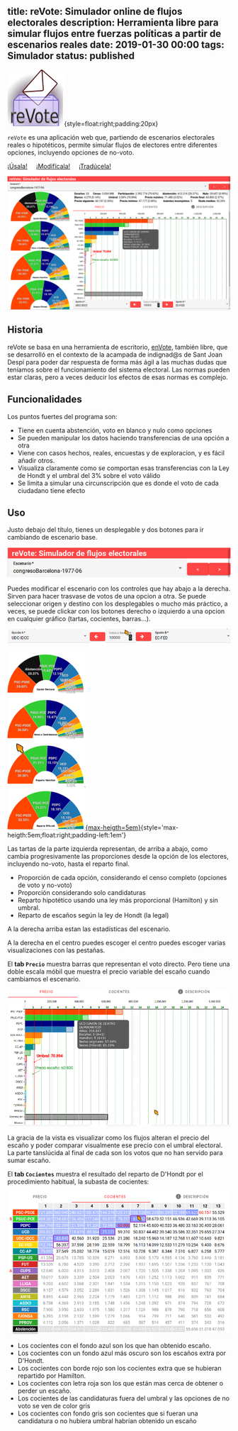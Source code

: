 title: reVote: Simulador online de flujos electorales
description: Herramienta libre para simular flujos entre fuerzas políticas a partir de escenarios reales
date: 2019-01-30 00:00
tags: Simulador
status: published
---

![Logo reVote](/images/revote.png){style=float:right;padding:20px}

`reVote` es una aplicación web que,
partiendo de escenarios electorales reales o hipotéticos,
permite simular flujos de electores
entre diferentes opciones,
incluyendo opciones de no-voto.

[¡Úsala!](https://vokimon.github.io/revote)  &nbsp;&nbsp;&nbsp;
[¡Modifícala!](https://github.com/vokimon/revote)  &nbsp;&nbsp;&nbsp;
[¡Tradúcela!](https://github.com/vokimon/revote/tree/master/src/i18n) 

[![Pantallada reVote](/images/revote-pantallada-pricebars-full.png)](/images/revote-pantallada-pricebars-full.png)

## Historia

reVote se basa en una herramienta de escritorio,
[enVote], también libre,
que se desarrolló en el contexto de
la acampada de indignad@s de Sant Joan Despí
para poder dar respuesta de forma 
más ágil a las muchas dudas que teníamos sobre el 
funcionamiento del sistema electoral. Las normas 
pueden estar claras, pero a veces deducir los 
efectos de esas normas es complejo.

[enVote]:{filename}envote.md

## Funcionalidades


Los puntos fuertes del programa son:

- Tiene en cuenta abstención, voto en blanco y nulo como opciones
- Se pueden manipular los datos haciendo transferencias de una opción a otra
- Viene con casos hechos, reales, encuestas y de exploracion, y es fácil añadir otros.
- Visualiza claramente como se comportan esas transferencias con la Ley de Hondt y el umbral del 3% sobre el voto válido
- Se limita a simular una circunscripción que es donde el voto de cada ciudadano tiene efecto

Uso
---

Justo debajo del título, tienes un desplegable y dos botones
para ir cambiando de escenario base.

[![Control de escenario](/images/revote-pantallada-scenario.png)](/images/revote-pantallada-scenario.png)

Puedes modificar el escenario con los controles
que hay abajo a la derecha.
Sirven para hacer trasvase de votos de una opcion a otra.
Se puede seleccionar origen y destino con los desplegables
o mucho más práctico, a veces, se puede clickar con los botones derecho o izquierdo
a una opcion en cualquier gráfico (tartas, cocientes, barras...).

[![Control de transferéncia](/images/revote-transfer-widget.png)](/images/revote-transfer-widget.png)

[![Hemiciclos](/images/revote-pantallada-hemiciclos.png){max-heigth=5em}](/images/revote-pantallada-hemiciclos.png){style='max-heigth:5em;float:right;padding-left:1em'}

Las tartas de la parte izquierda representan, de arriba a abajo,
como cambia progresivamente las proporciones desde la opción
de los electores, incluyendo no-voto, hasta el reparto final.

* Proporción de cada opción, considerando el censo completo (opciones de voto y no-voto)
* Proporción considerando solo candidaturas
* Reparto hipotético usando una ley más proporcional (Hamilton) y sin umbral.
* Reparto de escaños según la ley de Hondt (la legal)

A la derecha arriba estan las estadísticas del escenario.

A la derecha en el centro puedes escoger el centro puedes escoger
varias visualizaciones con las pestañas.

El **tab `Precio`** muestra barras que representan el voto directo.
Pero tiene una doble escala móbil que muestra el precio variable
del escaño cuando cambiamos el escenario.

[![Vista de precio móbil de reVote](/images/revote-pantallada-pricebars.png)](/images/revote-pantallada-pricebars.png)

La gracia de la vista es visualizar como los flujos alteran el precio del escaño
y poder comparar visualmente ese precio con el umbral electoral.
La parte tanslúcida al final de cada son los votos que no han servido para sumar escaño.


El **tab `Cocientes`** muestra el resultado del reparto de D'Hondt
por el procedimiento habitual, la subasta de cocientes:

[![Vista de cocientes del reVote](/images/revote-pantallada-quocients.png)](/images/revote-pantallada-quocients.png)

* Los cocientes con el fondo azul son los que han obtenido escaño.
* Los cocientes con un fondo azul más oscuro son los escaños extra por D'Hondt.
* Los cocientes con borde rojo son los cocientes extra que se hubieran repartido por Hamilton.
* Los cocientes con letra roja son los que están mas cerca de obtener o perder un escaño.
* Los cocientes de las candidaturas fuera del umbral y las opciones de no voto se ven de color gris
* Los cocientes con fondo gris son cocientes que si fueran una candidatura o no hubiera umbral habrían obtenido un escaño


